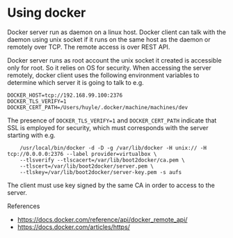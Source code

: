 # Using docker

Docker server run as daemon on a linux host. Docker client can talk with the daemon using unix socket if it runs on the same host as the daemon or remotely over TCP. The remote access is over REST API.

Docker server runs as root account the unix socket it created is accessible only for root. So it relies on OS for 
security. When accessing the server remotely, docker client uses the following environment variables to determine 
which server it is going to talk to e.g.

    DOCKER_HOST=tcp://192.168.99.100:2376
    DOCKER_TLS_VERIFY=1
    DOCKER_CERT_PATH=/Users/huyle/.docker/machine/machines/dev

The presence of `DOCKER_TLS_VERIFY=1` and `DOCKER_CERT_PATH` indicate that SSL is employed for security, which 
must corresponds with the server starting with e.g.

        /usr/local/bin/docker -d -D -g /var/lib/docker -H unix:// -H tcp://0.0.0.0:2376 --label provider=virtualbox \
        --tlsverify --tlscacert=/var/lib/boot2docker/ca.pem \
        --tlscert=/var/lib/boot2docker/server.pem \
        --tlskey=/var/lib/boot2docker/server-key.pem -s aufs

The client must use key signed by the same CA in order to access to the server.

References

* https://docs.docker.com/reference/api/docker_remote_api/
* https://docs.docker.com/articles/https/
